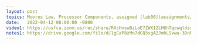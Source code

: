 ```yaml
---
layout: post
topics: Moores Law, Processor Components, assigned [lab06](assignments/lab06.html) due 4/18
date:   2022-04-12 08:00:00 -0800
video1: https://usfca.zoom.us/rec/share/RXcHvswBzLoE7ZWXI2LH8hTqcwqldscdooNMfWdve4jzMidBZ4zEAQosJSR4uOS4.v8ffVr0alfWzDuMK
notes1: https://drive.google.com/file/d/1gCaP8zMn7dCQ3sgA2JmhLSvwu-3DnMvz/view?usp=sharing
---
```


